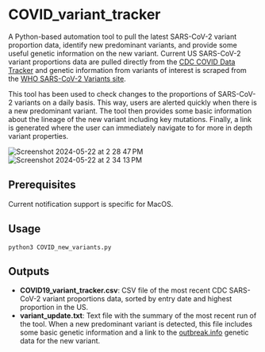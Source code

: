# COVID_variant_tracker
A Python-based automation tool to pull the latest SARS-CoV-2 variant proportion data, identify new predominant variants, and provide some useful genetic information on the new variant.
Current US SARS-CoV-2 variant proportions data are pulled directly from the [CDC COVID Data Tracker](https://data.cdc.gov/Laboratory-Surveillance/SARS-CoV-2-Variant-Proportions/jr58-6ysp/about_data) and genetic information from variants of interest is scraped from the [WHO SARS-CoV-2 Variants site](https://www.who.int/activities/tracking-SARS-CoV-2-variants).

This tool has been used to check changes to the proportions of SARS-CoV-2 variants on a daily basis. This way, users are alerted quickly when there is a new predominant variant. The tool then provides some basic information about the lineage of the new variant including key mutations. Finally, a link is generated where the user can immediately navigate to for more in depth variant properties.

![Screenshot 2024-05-22 at 2 28 47 PM](https://github.com/blhua/COVID_variant_tracker/assets/66856632/04a0b5eb-3f32-498c-8aa7-6ae9defb0985)
![Screenshot 2024-05-22 at 2 34 13 PM](https://github.com/blhua/COVID_variant_tracker/assets/66856632/a269828f-aa97-4c49-a5c6-3f4916f2a70d)

## Prerequisites
Current notification support is specific for MacOS.

## Usage
```python3 COVID_new_variants.py```

## Outputs
- **COVID19_variant_tracker.csv**: CSV file of the most recent CDC SARS-CoV-2 variant proportions data, sorted by entry date and highest proportion in the US.
- **variant_update.txt**: Text file with the summary of the most recent run of the tool. When a new predominant variant is detected, this file includes some basic genetic information and a link to the [outbreak.info](https://outbreak.info/) genetic data for the new variant.
